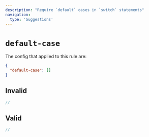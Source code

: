 ```yaml
---
description: "Require `default` cases in `switch` statements"
navigation:
  type: 'Suggestions'
---
```


# `default-case`

The config that applied to this rule are:

```json
{
  "default-case": []
}
```

## Invalid

```js invalid
//
```

## Valid

```js valid
//
```
  